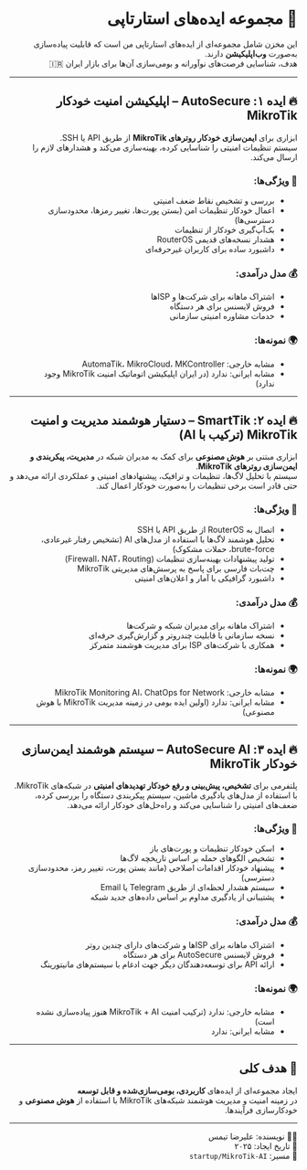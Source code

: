 <div align="right" dir="rtl">

<h1>🚀 مجموعه ایده‌های استارتاپی</h1>

این مخزن شامل مجموعه‌ای از ایده‌های استارتاپی من است که قابلیت پیاده‌سازی به‌صورت 
<strong>وب‌اپلیکیشن</strong> دارند.  
هدف، شناسایی فرصت‌های نوآورانه و بومی‌سازی آن‌ها برای بازار ایران 🇮🇷

<hr>

<h2>🔥 ایده ۱: AutoSecure – اپلیکیشن امنیت خودکار MikroTik</h2>

ابزاری برای <strong>ایمن‌سازی خودکار روترهای MikroTik</strong> از طریق API یا SSH.  
سیستم تنظیمات امنیتی را شناسایی کرده، بهینه‌سازی می‌کند و هشدارهای لازم را ارسال می‌کند.

<h3>🎯 ویژگی‌ها:</h3>

- بررسی و تشخیص نقاط ضعف امنیتی  
- اعمال خودکار تنظیمات امن (بستن پورت‌ها، تغییر رمزها، محدودسازی دسترسی‌ها)  
- بک‌آپ‌گیری خودکار از تنظیمات  
- هشدار نسخه‌های قدیمی RouterOS  
- داشبورد ساده برای کاربران غیرحرفه‌ای  

<h3>💰 مدل درآمدی:</h3>

- اشتراک ماهانه برای شرکت‌ها و ISPها  
- فروش لایسنس برای هر دستگاه  
- خدمات مشاوره امنیتی سازمانی  

<h3>🌍 نمونه‌ها:</h3>

- مشابه خارجی: AutomaTik، MikroCloud، MKController  
- مشابه ایرانی: ندارد (در ایران اپلیکیشن اتوماتیک امنیت MikroTik وجود ندارد)

<hr>

<h2>🔥 ایده ۲: SmartTik – دستیار هوشمند مدیریت و امنیت MikroTik (ترکیب با AI)</h2>

ابزاری مبتنی بر <strong>هوش مصنوعی</strong> برای کمک به مدیران شبکه در <strong>مدیریت، پیکربندی و ایمن‌سازی روترهای MikroTik</strong>.  
سیستم با تحلیل لاگ‌ها، تنظیمات و ترافیک، پیشنهادهای امنیتی و عملکردی ارائه می‌دهد و حتی قادر است برخی تنظیمات را به‌صورت خودکار اعمال کند.

<h3>🎯 ویژگی‌ها:</h3>

- اتصال به RouterOS از طریق API یا SSH  
- تحلیل هوشمند لاگ‌ها با استفاده از مدل‌های AI (تشخیص رفتار غیرعادی، brute-force، حملات مشکوک)  
- تولید پیشنهادات بهینه‌سازی تنظیمات (Firewall، NAT، Routing)  
- چت‌بات فارسی برای پاسخ به پرسش‌های مدیریتی MikroTik  
- داشبورد گرافیکی با آمار و اعلان‌های امنیتی  

<h3>💰 مدل درآمدی:</h3>

- اشتراک ماهانه برای مدیران شبکه و شرکت‌ها  
- نسخه سازمانی با قابلیت چندروتر و گزارش‌گیری حرفه‌ای  
- همکاری با شرکت‌های ISP برای مدیریت هوشمند متمرکز  

<h3>🌍 نمونه‌ها:</h3>

- مشابه خارجی: MikroTik Monitoring AI، ChatOps for Network  
- مشابه ایرانی: ندارد (اولین ایده بومی در زمینه مدیریت MikroTik با هوش مصنوعی)

<hr>

<h2>🔥 ایده ۳: AutoSecure AI – سیستم هوشمند ایمن‌سازی خودکار MikroTik</h2>

پلتفرمی برای <strong>تشخیص، پیش‌بینی و رفع خودکار تهدیدهای امنیتی</strong> در شبکه‌های MikroTik.  
با استفاده از مدل‌های یادگیری ماشین، سیستم پیکربندی دستگاه را بررسی کرده، ضعف‌های امنیتی را شناسایی می‌کند و راه‌حل‌های خودکار ارائه می‌دهد.  

<h3>🎯 ویژگی‌ها:</h3>

- اسکن خودکار تنظیمات و پورت‌های باز  
- تشخیص الگوهای حمله بر اساس تاریخچه لاگ‌ها  
- پیشنهاد خودکار اقدامات اصلاحی (مانند بستن پورت، تغییر رمز، محدودسازی دسترسی)  
- سیستم هشدار لحظه‌ای از طریق Telegram یا Email  
- پشتیبانی از یادگیری مداوم بر اساس داده‌های جدید شبکه  

<h3>💰 مدل درآمدی:</h3>

- اشتراک ماهانه برای ISPها و شرکت‌های دارای چندین روتر  
- فروش لایسنس AutoSecure برای هر دستگاه  
- ارائه API برای توسعه‌دهندگان دیگر جهت ادغام با سیستم‌های مانیتورینگ  

<h3>🌍 نمونه‌ها:</h3>

- مشابه خارجی: ندارد (ترکیب امنیت MikroTik + AI هنوز پیاده‌سازی نشده است)  
- مشابه ایرانی: ندارد  

<hr>

<h2>🧠 هدف کلی</h2>

ایجاد مجموعه‌ای از ایده‌های <strong>کاربردی، بومی‌سازی‌شده و قابل توسعه</strong>  
در زمینه امنیت و مدیریت هوشمند شبکه‌های MikroTik با استفاده از <strong>هوش مصنوعی</strong> و خودکارسازی فرآیندها.

<hr>

👨‍💻 نویسنده: علیرضا تیمس  
📅 تاریخ ایجاد: ۲۰۲۵  
📁 مسیر: <code>startup/MikroTik-AI</code>

</div>
